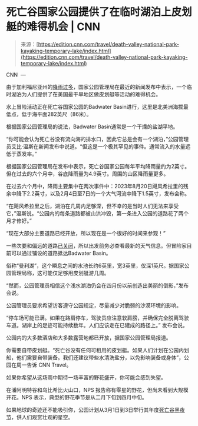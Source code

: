 <!--yml

category: 未分类

date: 2024-05-27 14:59:35

-->

# 死亡谷国家公园提供了在临时湖泊上皮划艇的难得机会 | CNN

> 来源：[https://edition.cnn.com/travel/death-valley-national-park-kayaking-temporary-lake/index.html](https://edition.cnn.com/travel/death-valley-national-park-kayaking-temporary-lake/index.html)

CNN  —

由于加利福尼亚州的[降雨过多](https://www.cnn.com/2024/02/19/weather/california-storm-rain-flooding-monday/index.html)，国家公园管理局在最近的新闻发布中表示，一个临时湖泊为人们提供了在美国最干旱地区做皮划艇等活动的难得机会。

水上冒险活动正在死亡谷国家公园的Badwater Basin进行，这里是北美洲海拔最低点，低于海平面282英尺（86米）。

根据国家公园管理局的说法，Badwater Basin通常是一个干燥的盐湖平地。

“你可能会认为死亡谷没有流向海的排水口，因此它总是会有一个湖泊，”公园管理员艾比·温斯在新闻发布中说道。“但这是一个极其罕见的事件。通常流入的水量远低于蒸发率。”

根据国家公园管理局在发布中表示，死亡谷国家公园每年平均降雨量约为2英寸。但在过去的六个月中，谷底降雨量为4.9英寸。周围的山区降雨量更多。

在过去六个月中，降雨主要集中在两次事件中：2023年8月20日飓风希拉里的残余中降下2.2英寸，以及2月4日至7日的一个大气河流中降下1.5英寸，发布会称。

“在飓风希拉里之后，湖泊在几周内足够深，但不幸的是当时人们无法来享受它，”温斯说。“公园内的每条道路都被山洪冲毁，第一条进入公园的道路花了两个月才修好。”

“现在大部分主要道路已经开放，所以现在是一个很好的时间来参观！”

一些次要和偏远的道路[已关闭](https://www.nps.gov/deva/planyourvisit/conditions.htm)，所以出发前务必查看最新的天气信息。但冒险家目前可以通过铺设的道路抵达Badwater Basin。

俗称“曼利湖”，这个瞬息之间的水池长约6英里，宽3英里，仅深1英尺。据国家公园管理局称，这可能仅足够用皮划艇游几周。

“然而，公园管理员相信这个浅水湖泊仍会在四月份以前创造出美丽的倒影，”发布会说。

公园管理员要求希望访客遵守公园规定，尽量减少对脆弱的沙漠环境的影响。

“停车场可能已满。如果在路肩停车，驾驶员应注意软肩膀，并确保完全脱离驾驶车道。湖岸上的足迹可能持续数年。人们应该走在已建成的路径上。” 发布会说。

公园内的大多数酒店和大多数露营地都已开放，据国家公园管理局报道。

你需要自带皮划艇。“死亡谷没有任何可租用的皮划艇。如果人们计划在公园内划船，他们需要自带装备。我们还建议带些水清洗盐分，以免影响装备或身体”，公园在周一告诉 CNN Travel。

如果你希望从这场雨中期待一场丰富的野花盛开，你可能会感到失望。

在潘阿明特谷和乌比希比火山口，NPS 报告称有零星的野花，但尚未看到大规模开花。NPS 表示，典型的野花季节是从二月下旬到四月中旬。

如果地球的奇迹还不能吸引你，公园计划从3月1日到3日举行其年度[死亡谷黑夜节](https://www.nps.gov/deva/learn/news/2024-dark-sky-festival.htm)，供人们观赏壮观的星空。
